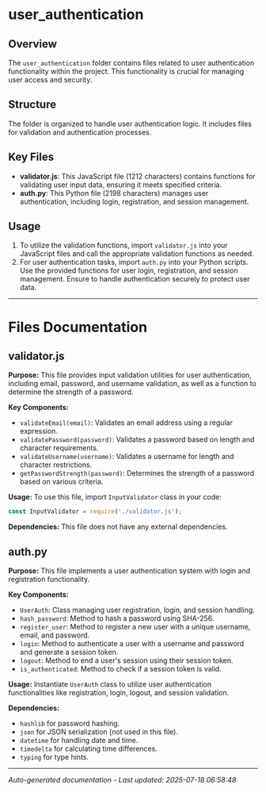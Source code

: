 # user_authentication

## Overview
The `user_authentication` folder contains files related to user authentication functionality within the project. This functionality is crucial for managing user access and security.

## Structure
The folder is organized to handle user authentication logic. It includes files for validation and authentication processes.

## Key Files
- **validator.js**: This JavaScript file (1212 characters) contains functions for validating user input data, ensuring it meets specified criteria.
- **auth.py**: This Python file (2198 characters) manages user authentication, including login, registration, and session management.

## Usage
1. To utilize the validation functions, import `validator.js` into your JavaScript files and call the appropriate validation functions as needed.
2. For user authentication tasks, import `auth.py` into your Python scripts. Use the provided functions for user login, registration, and session management. Ensure to handle authentication securely to protect user data.

---

# Files Documentation

## validator.js

**Purpose:** This file provides input validation utilities for user authentication, including email, password, and username validation, as well as a function to determine the strength of a password.

**Key Components:**
- `validateEmail(email)`: Validates an email address using a regular expression.
- `validatePassword(password)`: Validates a password based on length and character requirements.
- `validateUsername(username)`: Validates a username for length and character restrictions.
- `getPasswordStrength(password)`: Determines the strength of a password based on various criteria.

**Usage:** To use this file, import `InputValidator` class in your code:
```javascript
const InputValidator = require('./validator.js');
```

**Dependencies:** This file does not have any external dependencies.

## auth.py

**Purpose:** This file implements a user authentication system with login and registration functionality.

**Key Components:**
- `UserAuth`: Class managing user registration, login, and session handling.
- `hash_password`: Method to hash a password using SHA-256.
- `register_user`: Method to register a new user with a unique username, email, and password.
- `login`: Method to authenticate a user with a username and password and generate a session token.
- `logout`: Method to end a user's session using their session token.
- `is_authenticated`: Method to check if a session token is valid.

**Usage:** Instantiate `UserAuth` class to utilize user authentication functionalities like registration, login, logout, and session validation.

**Dependencies:** 
- `hashlib` for password hashing.
- `json` for JSON serialization (not used in this file).
- `datetime` for handling date and time.
- `timedelta` for calculating time differences.
- `typing` for type hints.

---
*Auto-generated documentation - Last updated: 2025-07-18 06:58:48*
